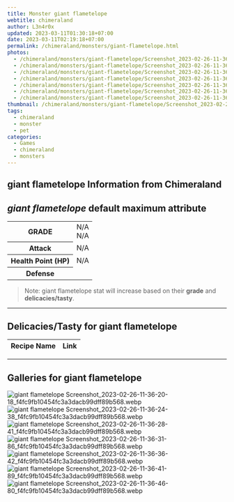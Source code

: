 ```yaml
---
title: Monster giant flametelope
webtitle: chimeraland
author: L3n4r0x
updated: 2023-03-11T01:30:18+07:00
date: 2023-03-11T02:19:18+07:00
permalink: /chimeraland/monsters/giant-flametelope.html
photos:
  - /chimeraland/monsters/giant-flametelope/Screenshot_2023-02-26-11-36-20-18_f4fc9fb10454fc3a3dacb99dff89b568.webp
  - /chimeraland/monsters/giant-flametelope/Screenshot_2023-02-26-11-36-24-38_f4fc9fb10454fc3a3dacb99dff89b568.webp
  - /chimeraland/monsters/giant-flametelope/Screenshot_2023-02-26-11-36-28-41_f4fc9fb10454fc3a3dacb99dff89b568.webp
  - /chimeraland/monsters/giant-flametelope/Screenshot_2023-02-26-11-36-31-86_f4fc9fb10454fc3a3dacb99dff89b568.webp
  - /chimeraland/monsters/giant-flametelope/Screenshot_2023-02-26-11-36-36-42_f4fc9fb10454fc3a3dacb99dff89b568.webp
  - /chimeraland/monsters/giant-flametelope/Screenshot_2023-02-26-11-36-41-89_f4fc9fb10454fc3a3dacb99dff89b568.webp
  - /chimeraland/monsters/giant-flametelope/Screenshot_2023-02-26-11-36-46-80_f4fc9fb10454fc3a3dacb99dff89b568.webp
thumbnail: /chimeraland/monsters/giant-flametelope/Screenshot_2023-02-26-11-36-20-18_f4fc9fb10454fc3a3dacb99dff89b568.webp
tags:
  - chimeraland
  - monster
  - pet
categories:
  - Games
  - chimeraland
  - monsters
---
```


<link
  rel="stylesheet"
  href="https://rawcdn.githack.com/dimaslanjaka/Web-Manajemen/870a349/css/bootstrap-5-3-0-alpha3-wrapper.css"
/>
<section id="bootstrap-wrapper">
  <div data-bs-theme="dark">
    <h2>giant flametelope Information from Chimeraland</h2>
    <h2 id="attribute"><i>giant flametelope</i> default maximum attribute</h2>
    <div class="row">
      <div class="col mb-2">
        <div class="card">
          <div class="card-body">
            <table>
              <tr>
                <th>GRADE</th>
                <td>N/A <br />N/A</td>
              </tr>
              <tr>
                <th>Attack</th>
                <td>N/A</td>
              </tr>
              <tr>
                <th>Health Point (HP)</th>
                <td>N/A</td>
              </tr>
              <tr>
                <th>Defense</th>
                <td></td>
              </tr>
            </table>
          </div>
        </div>
      </div>
    </div>
    <blockquote>
      Note: giant flametelope stat will increase based on their <b>grade</b> and
      <b>delicacies/tasty</b>.
    </blockquote>
    <hr />
    <h2 id="delicacies">Delicacies/Tasty for giant flametelope</h2>
    <div class="card">
      <div class="card-body">
        <div class="table-responsive">
          <table class="table table-striped">
            <thead>
              <tr>
                <th>Recipe Name</th>
                <th>Link</th>
              </tr>
            </thead>
            <tbody></tbody>
          </table>
        </div>
      </div>
    </div>
    <hr />
    <div id="gallery">
      <h2>Galleries for giant flametelope</h2>
      <div class="row">
        <div class="col-lg-6 col-12">
          <img
            src="https://www.webmanajemen.com/chimeraland/monsters/giant-flametelope/Screenshot_2023-02-26-11-36-20-18_f4fc9fb10454fc3a3dacb99dff89b568.webp"
            alt="giant flametelope Screenshot_2023-02-26-11-36-20-18_f4fc9fb10454fc3a3dacb99dff89b568.webp"
          />
        </div>
        <div class="col-lg-6 col-12">
          <img
            src="https://www.webmanajemen.com/chimeraland/monsters/giant-flametelope/Screenshot_2023-02-26-11-36-24-38_f4fc9fb10454fc3a3dacb99dff89b568.webp"
            alt="giant flametelope Screenshot_2023-02-26-11-36-24-38_f4fc9fb10454fc3a3dacb99dff89b568.webp"
          />
        </div>
        <div class="col-lg-6 col-12">
          <img
            src="https://www.webmanajemen.com/chimeraland/monsters/giant-flametelope/Screenshot_2023-02-26-11-36-28-41_f4fc9fb10454fc3a3dacb99dff89b568.webp"
            alt="giant flametelope Screenshot_2023-02-26-11-36-28-41_f4fc9fb10454fc3a3dacb99dff89b568.webp"
          />
        </div>
        <div class="col-lg-6 col-12">
          <img
            src="https://www.webmanajemen.com/chimeraland/monsters/giant-flametelope/Screenshot_2023-02-26-11-36-31-86_f4fc9fb10454fc3a3dacb99dff89b568.webp"
            alt="giant flametelope Screenshot_2023-02-26-11-36-31-86_f4fc9fb10454fc3a3dacb99dff89b568.webp"
          />
        </div>
        <div class="col-lg-6 col-12">
          <img
            src="https://www.webmanajemen.com/chimeraland/monsters/giant-flametelope/Screenshot_2023-02-26-11-36-36-42_f4fc9fb10454fc3a3dacb99dff89b568.webp"
            alt="giant flametelope Screenshot_2023-02-26-11-36-36-42_f4fc9fb10454fc3a3dacb99dff89b568.webp"
          />
        </div>
        <div class="col-lg-6 col-12">
          <img
            src="https://www.webmanajemen.com/chimeraland/monsters/giant-flametelope/Screenshot_2023-02-26-11-36-41-89_f4fc9fb10454fc3a3dacb99dff89b568.webp"
            alt="giant flametelope Screenshot_2023-02-26-11-36-41-89_f4fc9fb10454fc3a3dacb99dff89b568.webp"
          />
        </div>
        <div class="col-lg-6 col-12">
          <img
            src="https://www.webmanajemen.com/chimeraland/monsters/giant-flametelope/Screenshot_2023-02-26-11-36-46-80_f4fc9fb10454fc3a3dacb99dff89b568.webp"
            alt="giant flametelope Screenshot_2023-02-26-11-36-46-80_f4fc9fb10454fc3a3dacb99dff89b568.webp"
          />
        </div>
      </div>
    </div>
  </div>
</section>